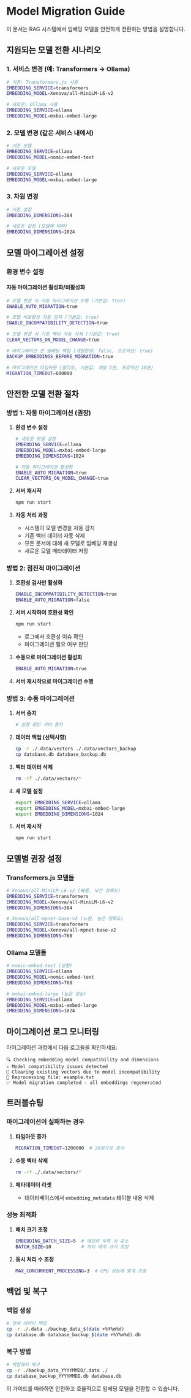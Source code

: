 # Model Migration Guide

이 문서는 RAG 시스템에서 임베딩 모델을 안전하게 전환하는 방법을 설명합니다.

## 지원되는 모델 전환 시나리오

### 1. 서비스 변경 (예: Transformers → Ollama)
```bash
# 기존: Transformers.js 사용
EMBEDDING_SERVICE=transformers
EMBEDDING_MODEL=Xenova/all-MiniLM-L6-v2

# 새로운: Ollama 사용
EMBEDDING_SERVICE=ollama  
EMBEDDING_MODEL=mxbai-embed-large
```

### 2. 모델 변경 (같은 서비스 내에서)
```bash
# 기존 모델
EMBEDDING_SERVICE=ollama
EMBEDDING_MODEL=nomic-embed-text

# 새로운 모델  
EMBEDDING_SERVICE=ollama
EMBEDDING_MODEL=mxbai-embed-large
```

### 3. 차원 변경
```bash
# 기존 설정
EMBEDDING_DIMENSIONS=384

# 새로운 설정 (모델에 따라)
EMBEDDING_DIMENSIONS=1024
```

## 모델 마이그레이션 설정

### 환경 변수 설정

#### 자동 마이그레이션 활성화/비활성화
```bash
# 모델 변경 시 자동 마이그레이션 수행 (기본값: true)
ENABLE_AUTO_MIGRATION=true

# 모델 비호환성 자동 감지 (기본값: true)
ENABLE_INCOMPATIBILITY_DETECTION=true

# 모델 변경 시 기존 벡터 자동 삭제 (기본값: true)
CLEAR_VECTORS_ON_MODEL_CHANGE=true

# 마이그레이션 전 임베딩 백업 (개발환경: false, 프로덕션: true)
BACKUP_EMBEDDINGS_BEFORE_MIGRATION=true

# 마이그레이션 타임아웃 (밀리초, 기본값: 개발 5분, 프로덕션 10분)
MIGRATION_TIMEOUT=600000
```

## 안전한 모델 전환 절차

### 방법 1: 자동 마이그레이션 (권장)

1. **환경 변수 설정**
   ```bash
   # 새로운 모델 설정
   EMBEDDING_SERVICE=ollama
   EMBEDDING_MODEL=mxbai-embed-large
   EMBEDDING_DIMENSIONS=1024
   
   # 자동 마이그레이션 활성화
   ENABLE_AUTO_MIGRATION=true
   CLEAR_VECTORS_ON_MODEL_CHANGE=true
   ```

2. **서버 재시작**
   ```bash
   npm run start
   ```

3. **자동 처리 과정**
   - 시스템이 모델 변경을 자동 감지
   - 기존 벡터 데이터 자동 삭제
   - 모든 문서에 대해 새 모델로 임베딩 재생성
   - 새로운 모델 메타데이터 저장

### 방법 2: 점진적 마이그레이션

1. **호환성 검사만 활성화**
   ```bash
   ENABLE_INCOMPATIBILITY_DETECTION=true
   ENABLE_AUTO_MIGRATION=false
   ```

2. **서버 시작하여 호환성 확인**
   ```bash
   npm run start
   ```
   - 로그에서 호환성 이슈 확인
   - 마이그레이션 필요 여부 판단

3. **수동으로 마이그레이션 활성화**
   ```bash
   ENABLE_AUTO_MIGRATION=true
   ```

4. **서버 재시작으로 마이그레이션 수행**

### 방법 3: 수동 마이그레이션

1. **서버 중지**
   ```bash
   # 실행 중인 서버 중지
   ```

2. **데이터 백업 (선택사항)**
   ```bash
   cp -r ./.data/vectors ./.data/vectors_backup
   cp database.db database_backup.db
   ```

3. **벡터 데이터 삭제**
   ```bash
   rm -rf ./.data/vectors/*
   ```

4. **새 모델 설정**
   ```bash
   export EMBEDDING_SERVICE=ollama
   export EMBEDDING_MODEL=mxbai-embed-large
   export EMBEDDING_DIMENSIONS=1024
   ```

5. **서버 재시작**
   ```bash
   npm run start
   ```

## 모델별 권장 설정

### Transformers.js 모델들
```bash
# Xenova/all-MiniLM-L6-v2 (빠름, 낮은 정확도)
EMBEDDING_SERVICE=transformers
EMBEDDING_MODEL=Xenova/all-MiniLM-L6-v2
EMBEDDING_DIMENSIONS=384

# Xenova/all-mpnet-base-v2 (느림, 높은 정확도)  
EMBEDDING_SERVICE=transformers
EMBEDDING_MODEL=Xenova/all-mpnet-base-v2
EMBEDDING_DIMENSIONS=768
```

### Ollama 모델들
```bash
# nomic-embed-text (균형)
EMBEDDING_SERVICE=ollama
EMBEDDING_MODEL=nomic-embed-text
EMBEDDING_DIMENSIONS=768

# mxbai-embed-large (높은 성능)
EMBEDDING_SERVICE=ollama  
EMBEDDING_MODEL=mxbai-embed-large
EMBEDDING_DIMENSIONS=1024
```

## 마이그레이션 로그 모니터링

마이그레이션 과정에서 다음 로그들을 확인하세요:

```
🔍 Checking embedding model compatibility and dimensions
⚠️ Model compatibility issues detected
🔄 Clearing existing vectors due to model incompatibility  
📄 Reprocessing file: example.txt
✅ Model migration completed - all embeddings regenerated
```

## 트러블슈팅

### 마이그레이션이 실패하는 경우

1. **타임아웃 증가**
   ```bash
   MIGRATION_TIMEOUT=1200000  # 20분으로 증가
   ```

2. **수동 벡터 삭제**
   ```bash
   rm -rf ./.data/vectors/*
   ```

3. **메타데이터 리셋**
   - 데이터베이스에서 `embedding_metadata` 테이블 내용 삭제

### 성능 최적화

1. **배치 크기 조정**
   ```bash
   EMBEDDING_BATCH_SIZE=5  # 메모리 부족 시 감소
   BATCH_SIZE=10           # 처리 배치 크기 조정
   ```

2. **동시 처리 수 조정**
   ```bash
   MAX_CONCURRENT_PROCESSING=3  # CPU 성능에 맞게 조정
   ```

## 백업 및 복구

### 백업 생성
```bash
# 전체 데이터 백업
cp -r ./.data ./backup_data_$(date +%Y%m%d)
cp database.db database_backup_$(date +%Y%m%d).db
```

### 복구 방법
```bash
# 백업에서 복구
cp -r ./backup_data_YYYYMMDD/.data ./
cp database_backup_YYYYMMDD.db database.db
```

이 가이드를 따라하면 안전하고 효율적으로 임베딩 모델을 전환할 수 있습니다.